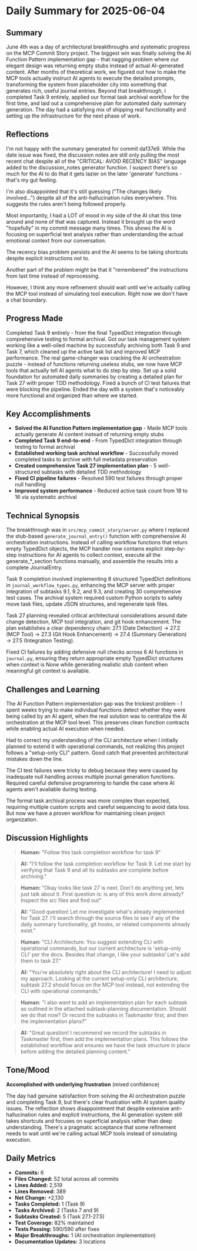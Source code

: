 # Daily Summary for 2025-06-04

## Summary

June 4th was a day of architectural breakthroughs and systematic progress on the MCP Commit Story project. The biggest win was finally solving the AI Function Pattern implementation gap - that nagging problem where our elegant design was returning empty stubs instead of actual AI-generated content. After months of theoretical work, we figured out how to make the MCP tools actually instruct AI agents to execute the detailed prompts, transforming the system from placeholder city into something that generates rich, useful journal entries. Beyond that breakthrough, I completed Task 9 entirely, applied our formal task archival workflow for the first time, and laid out a comprehensive plan for automated daily summary generation. The day had a satisfying mix of shipping real functionality and setting up the infrastructure for the next phase of work.

## Reflections

I'm not happy with the summary generated for commit da137e9. While the date issue was fixed, the discussion notes are still only pulling the most recent chat despite all of the "CRITICAL: AVOID RECENCY BIAS" language added to the discussion_notes generator function. I suspect there's so much for the AI to do that it gets lazier on the later 'generate' functions - that's my gut feeling.

I'm also disappointed that it's still guessing ("The changes likely involved...") despite all of the anti-hallucination rules everywhere. This suggests the rules aren't being followed properly.

Most importantly, I had a LOT of mood in my side of the AI chat this time around and none of that was captured. Instead it brought up the word "hopefully" in my commit message many times. This shows the AI is focusing on superficial text analysis rather than understanding the actual emotional context from our conversation.

The recency bias problem persists and the AI seems to be taking shortcuts despite explicit instructions not to.

Another part of the problem might be that it "remembered" the instructions from last time instead of reprocessing.

However, I think any more refinement should wait until we're actually calling the MCP tool instead of simulating tool execution. Right now we don't have a chat boundary.

## Progress Made

Completed Task 9 entirely - from the final TypedDict integration through comprehensive testing to formal archival. Got our task management system working like a well-oiled machine by successfully archiving both Task 9 and Task 7, which cleaned up the active task list and improved MCP performance. The real game-changer was cracking the AI orchestration puzzle - instead of functions returning useless stubs, we now have MCP tools that actually tell AI agents what to do step by step. Set up a solid foundation for automated daily summaries by creating a detailed plan for Task 27 with proper TDD methodology. Fixed a bunch of CI test failures that were blocking the pipeline. Ended the day with a system that's noticeably more functional and organized than where we started.

## Key Accomplishments

- **Solved the AI Function Pattern implementation gap** - Made MCP tools actually generate AI content instead of returning empty stubs
- **Completed Task 9 end-to-end** - From TypedDict integration through testing to formal archival
- **Established working task archival workflow** - Successfully moved completed tasks to archive with full metadata preservation
- **Created comprehensive Task 27 implementation plan** - 5 well-structured subtasks with detailed TDD methodology
- **Fixed CI pipeline failures** - Resolved 590 test failures through proper null handling
- **Improved system performance** - Reduced active task count from 18 to 16 via systematic archival

## Technical Synopsis

The breakthrough was in `src/mcp_commit_story/server.py` where I replaced the stub-based `generate_journal_entry()` function with comprehensive AI orchestration instructions. Instead of calling workflow functions that return empty TypedDict objects, the MCP handler now contains explicit step-by-step instructions for AI agents to collect context, execute all the generate_*_section functions manually, and assemble the results into a complete JournalEntry.

Task 9 completion involved implementing 8 structured TypedDict definitions in `journal_workflow_types.py`, enhancing the MCP server with proper integration of subtasks 9.1, 9.2, and 9.3, and creating 30 comprehensive test cases. The archival system required custom Python scripts to safely move task files, update JSON structures, and regenerate task files.

Task 27 planning revealed critical architectural considerations around date change detection, MCP tool integration, and git hook enhancement. The plan establishes a clear dependency chain: 27.1 (Date Detection) → 27.2 (MCP Tool) → 27.3 (Git Hook Enhancement) → 27.4 (Summary Generation) → 27.5 (Integration Testing).

Fixed CI failures by adding defensive null checks across 6 AI functions in `journal.py`, ensuring they return appropriate empty TypedDict structures when context is None while generating realistic stub content when meaningful git context is available.

## Challenges and Learning

The AI Function Pattern implementation gap was the trickiest problem - I spent weeks trying to make individual functions detect whether they were being called by an AI agent, when the real solution was to centralize the AI orchestration at the MCP tool level. This preserves clean function contracts while enabling actual AI execution when needed.

Had to correct my understanding of the CLI architecture when I initially planned to extend it with operational commands, not realizing this project follows a "setup-only CLI" pattern. Good catch that prevented architectural mistakes down the line.

The CI test failures were tricky to debug because they were caused by inadequate null handling across multiple journal generation functions. Required careful defensive programming to handle the case where AI agents aren't available during testing.

The formal task archival process was more complex than expected, requiring multiple custom scripts and careful sequencing to avoid data loss. But now we have a proven workflow for maintaining clean project organization.

## Discussion Highlights

> **Human:** "Follow this task completion workflow for task 9"

> **AI:** "I'll follow the task completion workflow for Task 9. Let me start by verifying that Task 9 and all its subtasks are complete before archiving."

> **Human:** "Okay looks like task 27 is next. Don't do anything yet, lets just talk about it. First question is: is any of this work done already? Inspect the src files and find out"

> **AI:** "Good question! Let me investigate what's already implemented for Task 27. I'll search through the source files to see if any of the daily summary functionality, git hooks, or related components already exist."

> **Human:** "CLI Architecture: You suggest extending CLI with operational commands, but our current architecture is 'setup-only CLI' per the docs. Besides that change, I like your subtasks! Let's add them to task 27."

> **AI:** "You're absolutely right about the CLI architecture! I need to adjust my approach. Looking at the current setup-only CLI architecture, subtask 27.2 should focus on the MCP tool instead, not extending the CLI with operational commands."

> **Human:** "I also want to add an implementation plan for each subtask as outlined in the attached subtask-planning documentation. Should we do that now? Or record the subtasks in Taskmaster first, and then the implementation plans?"

> **AI:** "Great question! I recommend we record the subtasks in Taskmaster first, then add the implementation plans. This follows the established workflow and ensures we have the task structure in place before adding the detailed planning content."

## Tone/Mood

**Accomplished with underlying frustration** (mixed confidence)

The day had genuine satisfaction from solving the AI orchestration puzzle and completing Task 9, but there's clear frustration with AI system quality issues. The reflection shows disappointment that despite extensive anti-hallucination rules and explicit instructions, the AI generation system still takes shortcuts and focuses on superficial analysis rather than deep understanding. There's a pragmatic acceptance that some refinement needs to wait until we're calling actual MCP tools instead of simulating execution.

## Daily Metrics

- **Commits:** 6
- **Files Changed:** 52 total across all commits  
- **Lines Added:** 2,519
- **Lines Removed:** 389
- **Net Change:** +2,130
- **Tasks Completed:** 1 (Task 9)
- **Tasks Archived:** 2 (Tasks 7 and 9)
- **Subtasks Created:** 5 (Task 27.1-27.5)
- **Test Coverage:** 82% maintained
- **Tests Passing:** 590/590 after fixes
- **Major Breakthroughs:** 1 (AI orchestration implementation)
- **Documentation Updates:** 3 locations 